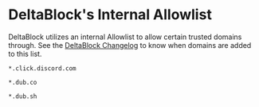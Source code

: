 # DeltaBlock's Internal Allowlist
DeltaBlock utilizes an internal Allowlist to allow certain trusted domains through. See the [DeltaBlock Changelog](https://github.com/gabefletch/DeltaBlock#changes) to know when domains are added to this list. 
```
*.click.discord.com

*.dub.co

*.dub.sh
```
